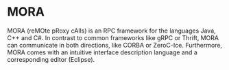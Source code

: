 # MORA
MORA (reMOte pRoxy cAlls) is an RPC framework for the languages Java, C++ and C#. In contrast to common frameworks like gRPC or Thrift, MORA can communicate in both directions, like CORBA or ZeroC-Ice.  Furthermore, MORA comes with an intuitive interface description language and a corresponding editor (Eclipse). 
